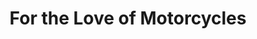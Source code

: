 ---
title: "For the Love of Motorcycles"
url: /los-angeles/for-the-love-of-motorcycles/
shop: Kleidung
---